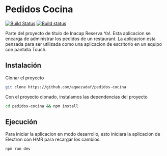 # Pedidos Cocina

[![Build Status](https://travis-ci.org/aquezadaf/pedidos-cocina.svg?branch=master)](https://travis-ci.org/aquezadaf/pedidos-cocina)
[![Build status](https://ci.appveyor.com/api/projects/status/k175abrxy4t97j4g/branch/master?svg=true)](https://ci.appveyor.com/project/aquezadaf/pedidos-cocina/branch/master)

Parte del proyecto de titulo de Inacap Reserva Ya!. Esta aplicacion se encarga de administrar los pedidos de un restaurant. La aplicacion esta pensada para ser utilizada como una aplicacion de escritorio en un equipo con pantalla Touch.

## Instalación

Clonar el proyecto

```bash
git clone https://github.com/aquezadaf/pedidos-cocina
```

Con el proyecto clonado, instalamos las dependencias del proyecto

```bash
cd pedidos-cocina && npm install
```

## Ejecución

Para iniciar la aplicacion en modo desarrollo, esto iniciara la aplicacion de Electron con HMR para recargar los cambios.

```bash
npm run dev
```
